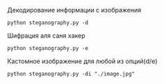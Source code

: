 Декодирование информации с изображения

    python steganography.py -d

Шифрация аля саня хакер

    python steganography.py -e

Кастомное изображение для любой из опций(d/e)

    python steganography.py -di "./image.jpg"